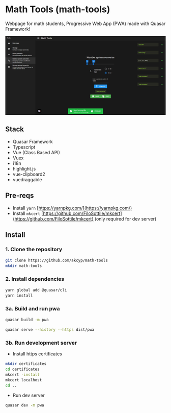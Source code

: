 # Math Tools (math-tools)

Webpage for math students, Progressive Web App (PWA) made with Quasar Framework!

![Preview](preview.jpg)

## Stack

- Quasar Framework
- Typescript
- Vue (Class Based API)
- Vuex
- i18n
- highlight.js
- vue-clipboard2
- vuedraggable

## Pre-reqs

- Install `yarn` [https://yarnpkg.com/](https://yarnpkg.com/)
- Install `mkcert` [https://github.com/FiloSottile/mkcert](https://github.com/FiloSottile/mkcert) (only required for dev server)

## Install

### 1. Clone the repository

```bash
git clone https://github.com/akcyp/math-tools
mkdir math-tools
```

### 2. Install dependencies

```bash
yarn global add @quasar/cli
yarn install
```

### 3a. Build and run pwa

```bash
quasar build -m pwa
```

```bash
quasar serve --history --https dist/pwa
```

### 3b. Run development server

- Install https certificates

```bash
mkdir certificates
cd certificates
mkcert -install
mkcert localhost
cd ..
```

- Run dev server

```bash
quasar dev -m pwa
```
